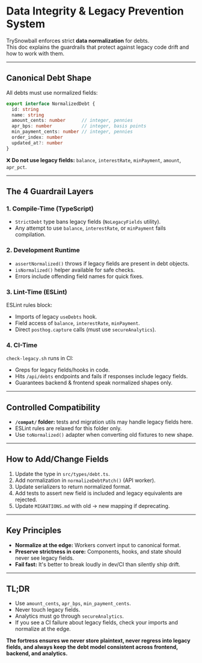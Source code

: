 # Data Integrity & Legacy Prevention System

TrySnowball enforces strict **data normalization** for debts.  
This doc explains the guardrails that protect against legacy code drift and how to work with them.

---

## Canonical Debt Shape

All debts must use normalized fields:

```ts
export interface NormalizedDebt {
  id: string
  name: string
  amount_cents: number      // integer, pennies
  apr_bps: number           // integer, basis points
  min_payment_cents: number // integer, pennies
  order_index: number
  updated_at?: number
}
```

❌ **Do not use legacy fields:** `balance`, `interestRate`, `minPayment`, `amount`, `apr_pct`.

---

## The 4 Guardrail Layers

### 1. **Compile-Time (TypeScript)**
- `StrictDebt` type bans legacy fields (`NoLegacyFields` utility).
- Any attempt to use `balance`, `interestRate`, or `minPayment` fails compilation.

### 2. **Development Runtime**
- `assertNormalized()` throws if legacy fields are present in debt objects.
- `isNormalized()` helper available for safe checks.
- Errors include offending field names for quick fixes.

### 3. **Lint-Time (ESLint)**
ESLint rules block:
- Imports of legacy `useDebts` hook.
- Field access of `balance`, `interestRate`, `minPayment`.
- Direct `posthog.capture` calls (must use `secureAnalytics`).

### 4. **CI-Time**
`check-legacy.sh` runs in CI:
- Greps for legacy fields/hooks in code.
- Hits `/api/debts` endpoints and fails if responses include legacy fields.
- Guarantees backend & frontend speak normalized shapes only.

---

## Controlled Compatibility

- **`/compat/` folder:** tests and migration utils may handle legacy fields here.
- ESLint rules are relaxed for this folder only.
- Use `toNormalized()` adapter when converting old fixtures to new shape.

---

## How to Add/Change Fields

1. Update the type in `src/types/debt.ts`.
2. Add normalization in `normalizeDebtPatch()` (API worker).
3. Update serializers to return normalized format.
4. Add tests to assert new field is included and legacy equivalents are rejected.
5. Update `MIGRATIONS.md` with old → new mapping if deprecating.

---

## Key Principles

- **Normalize at the edge:** Workers convert input to canonical format.
- **Preserve strictness in core:** Components, hooks, and state should never see legacy fields.
- **Fail fast:** It's better to break loudly in dev/CI than silently ship drift.

---

## TL;DR

- Use `amount_cents`, `apr_bps`, `min_payment_cents`.
- Never touch legacy fields.
- Analytics must go through `secureAnalytics`.
- If you see a CI failure about legacy fields, check your imports and normalize at the edge.

**The fortress ensures we never store plaintext, never regress into legacy fields, and always keep the debt model consistent across frontend, backend, and analytics.**